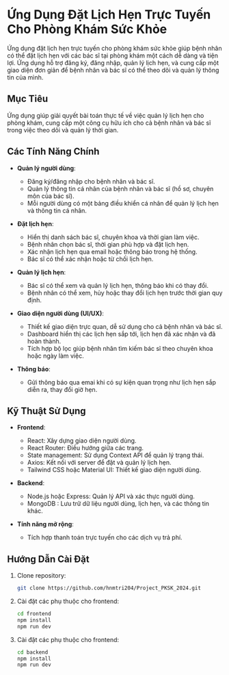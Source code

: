 # Ứng Dụng Đặt Lịch Hẹn Trực Tuyến Cho Phòng Khám Sức Khỏe

Ứng dụng đặt lịch hẹn trực tuyến cho phòng khám sức khỏe giúp bệnh nhân có thể đặt lịch hẹn với các bác sĩ tại phòng khám một cách dễ dàng và tiện lợi. Ứng dụng hỗ trợ đăng ký, đăng nhập, quản lý lịch hẹn, và cung cấp một giao diện đơn giản để bệnh nhân và bác sĩ có thể theo dõi và quản lý thông tin của mình.

## Mục Tiêu

Ứng dụng giúp giải quyết bài toán thực tế về việc quản lý lịch hẹn cho phòng khám, cung cấp một công cụ hữu ích cho cả bệnh nhân và bác sĩ trong việc theo dõi và quản lý thời gian.

## Các Tính Năng Chính

- **Quản lý người dùng**:
  - Đăng ký/đăng nhập cho bệnh nhân và bác sĩ.
  - Quản lý thông tin cá nhân của bệnh nhân và bác sĩ (hồ sơ, chuyên môn của bác sĩ).
  - Mỗi người dùng có một bảng điều khiển cá nhân để quản lý lịch hẹn và thông tin cá nhân.

- **Đặt lịch hẹn**:
  - Hiển thị danh sách bác sĩ, chuyên khoa và thời gian làm việc.
  - Bệnh nhân chọn bác sĩ, thời gian phù hợp và đặt lịch hẹn.
  - Xác nhận lịch hẹn qua email hoặc thông báo trong hệ thống.
  - Bác sĩ có thể xác nhận hoặc từ chối lịch hẹn.

- **Quản lý lịch hẹn**:
  - Bác sĩ có thể xem và quản lý lịch hẹn, thông báo khi có thay đổi.
  - Bệnh nhân có thể xem, hủy hoặc thay đổi lịch hẹn trước thời gian quy định.

- **Giao diện người dùng (UI/UX)**:
  - Thiết kế giao diện trực quan, dễ sử dụng cho cả bệnh nhân và bác sĩ.
  - Dashboard hiển thị các lịch hẹn sắp tới, lịch hẹn đã xác nhận và đã hoàn thành.
  - Tích hợp bộ lọc giúp bệnh nhân tìm kiếm bác sĩ theo chuyên khoa hoặc ngày làm việc.

- **Thông báo**:
  - Gửi thông báo qua emai khi có sự kiện quan trọng như lịch hẹn sắp diễn ra, thay đổi giờ hẹn.

## Kỹ Thuật Sử Dụng

- **Frontend**:
  - React: Xây dựng giao diện người dùng.
  - React Router: Điều hướng giữa các trang.
  - State management: Sử dụng Context API để quản lý trạng thái.
  - Axios: Kết nối với server để đặt và quản lý lịch hẹn.
  - Tailwind CSS hoặc Material UI: Thiết kế giao diện người dùng.

- **Backend**:
  - Node.js hoặc Express: Quản lý API và xác thực người dùng.
  - MongoDB : Lưu trữ dữ liệu người dùng, lịch hẹn, và các thông tin khác.

- **Tính năng mở rộng**:
  - Tích hợp thanh toán trực tuyến cho các dịch vụ trả phí.

## Hướng Dẫn Cài Đặt

1. Clone repository:
     ```bash
     git clone https://github.com/hnmtri204/Project_PKSK_2024.git
2. Cài đặt các phụ thuộc cho frontend:
     ```bash
    cd frontend
    npm install
    npm run dev
3. Cài đặt các phụ thuộc cho frontend:
     ```bash
    cd backend
    npm install
    npm run dev
